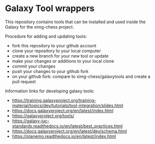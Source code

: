 Galaxy Tool wrappers
====================

This repository contains tools that can be installed and used inside the Galaxy for the ximg-chess project. 

Procedure for adding and updating tools:
  - fork this repository to your github account
  - clone your repository to your local computer
  - create a new branch for your new tool or update
  - make your changes or additions to your local clone
  - commit your changes
  - push your changes to your github fork
  - on your github fork: compare to ximg-chess/galaxytools and create a pull request
  
Information links for developing galaxy tools:
  - https://training.galaxyproject.org/training-material/topics/dev/tutorials/tool-integration/slides.html
  - https://docs.galaxyproject.org/en/latest/index.html
  - https://galaxyproject.org/tools/
  - https://galaxy-iuc-standards.readthedocs.io/en/latest/best_practices.html
  - https://docs.galaxyproject.org/en/latest/dev/schema.html
  - https://planemo.readthedocs.io/en/latest/index.html
